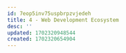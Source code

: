 ```yaml
---
id: 7eop5inv75uspbrpzvjedeh
title: 4 - Web Development Ecosystem
desc: ''
updated: 1702320948544
created: 1702320654904
---
```

